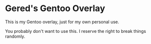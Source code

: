 # Gered's Gentoo Overlay

This is my Gentoo overlay, just for my own personal use. 

You probably don't want to use this. I reserve the right to break things randomly.
